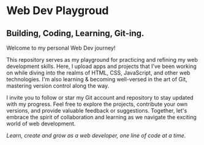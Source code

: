 # Web Dev Playgroud #
## Building, Coding, Learning, Git-ing. ##


Welcome to my personal Web Dev journey! 

This repository serves as my playground for practicing and refining my web development skills. Here, I upload apps and projects that I've been working on while diving into the realms of HTML, CSS, JavaScript, and other web technologies. I'm also learning & becoming well-versed in the art of Git, mastering version control along the way. 

I invite you to follow or star my Git account and repository to stay updated with my progress. Feel free to explore the projects, contribute your own versions, and provide valuable feedback or suggestions. Together, let's embrace the spirit of collaboration and learning as we navigate the exciting world of web development.


*Learn, create and grow as a web developer, one line of code at a time.*
